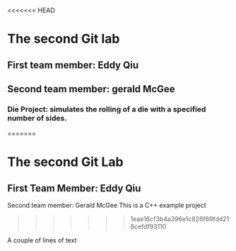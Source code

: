 <<<<<<< HEAD
# The second Git lab
## First team member: Eddy Qiu
## Second team member: gerald McGee
### Die Project: simulates the rolling of a die with a specified number of sides.
=======

# The second Git Lab
## First Team Member: Eddy Qiu
Second team member: Gerald McGee
This is a C++ example project
>>>>>>> 1eae16cf3b4a396e1c826f69fdd218cefdf93110



A couple 
of lines 
of text